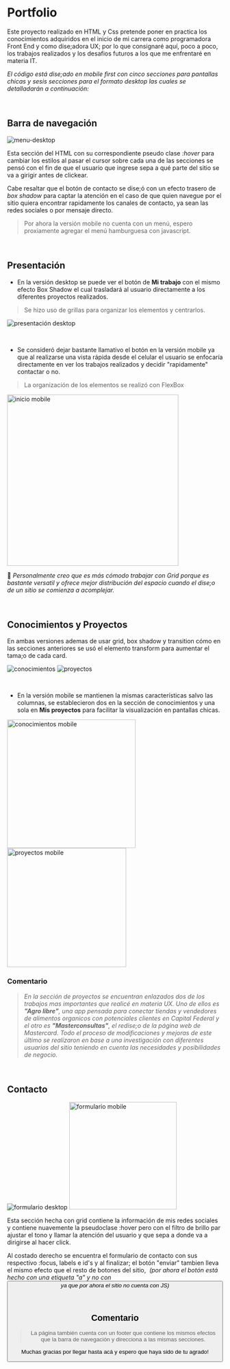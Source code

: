 # Portfolio 

Este proyecto realizado en HTML y Css pretende poner en practica los conocimientos adquiridos en el inicio de mi carrera como programadora Front End y como dise;adora UX; por lo que consignaré aquí, poco a poco, los trabajos realizados y los desafios futuros a los que me enfrentaré en materia IT.

_El código está dise;ado en mobile first con cinco secciones para pantallas chicas y sesis secciones para el formato desktop las cuales se detalladarán a continuación:_

<br>

## Barra de navegación 

![menu-desktop](https://github.com/edyuarca/Portfolio/assets/71739451/0042b482-c03d-4234-b543-f7b517bd65e8)

Esta sección del HTML con su correspondiente pseudo clase *:hover* para cambiar los estilos al pasar el cursor sobre cada una de las secciones se pensó con el fin de que el usuario que ingrese sepa a qué parte del sitio se va a girigir antes de clickear. 

Cabe resaltar que el botón de contacto se dise;ó con un efecto trasero de *box shadow* para captar la atención en el caso de que quien navegue por el sitio quiera encontrar rapidamente los canales de contacto, ya sean las redes sociales o por mensaje directo.

>Por ahora la versión mobile no cuenta con un menú, espero proxiamente agregar el menú hamburguesa con javascript.

<br>

## Presentación 
 
* En la versión desktop se puede ver el botón de **Mi trabajo** con el mismo efecto Box Shadow el cual trasladará al usuario directamente a los diferentes proyectos realizados.
> Se hizo uso de grillas para organizar los elementos y centrarlos.
 
 ![presentación desktop](https://github.com/edyuarca/Portfolio/assets/71739451/32567d68-2c74-4a52-945a-f5cb8502cf05) 

 <br>

* Se consideró dejar bastante llamativo el botón en la versión mobile ya que al realizarse una vista rápida desde el celular el usuario se enfocaría directamente en ver los trabajos realizados y decidir "rapidamente" contactar o no.
> La organización de los elementos se realizó con FlexBox 
 
<img width="400" alt="inicio mobile" src="https://github.com/edyuarca/Portfolio/assets/71739451/93cb491c-47ef-4584-8f7a-ed2563b2b9bd">

:memo: *Personalmente creo que es más cómodo trabajar con Grid porque es bastante versatil y ofrece mejor distribución del espacio cuando el dise;o de un sitio se comienza a acomplejar.*

<br>


## Conocimientos y Proyectos 

En ambas versiones ademas de usar grid, box shadow y transition cómo en las secciones anteriores se usó el elemento transform para aumentar el tama;o de cada card.  
  
![conocimientos](https://github.com/edyuarca/Portfolio/assets/71739451/fa426052-5f1c-430f-9850-68aa8e082af3)
![proyectos](https://github.com/edyuarca/Portfolio/assets/71739451/53f510ba-2d70-4244-8020-0153e4158370)

<br>

* En la versión mobile se mantienen la mismas características salvo las columnas, se establecieron dos en la sección de conocimientos y una sola en **Mis proyectos** para facilitar la visualización en pantallas chicas. 

<img width="300" alt="conocimientos mobile" src="https://github.com/edyuarca/Portfolio/assets/71739451/754119e3-2396-45d0-a715-cc7cc887e8ed">
<img width="278" alt="proyectos mobile" src="https://github.com/edyuarca/Portfolio/assets/71739451/a91c9651-27d1-4699-a15a-180a797c8f0b">

<br>

### Comentario
> *En la sección de proyectos se encuentran enlazados dos de los trabajos mas importantes que realicé en materia UX. Uno de ellos es **"Agro libre"**, una app pensada para conectar tiendas y vendedores de alimentos organicos con potenciales clientes en Capital Federal  y el otro es **"Masterconsultas"**, el redise;o de la página web de Mastercard. Todo el proceso de modificaciones y mejoras de este último se realizaron en base a una investigación con diferentes usuarios del sitio teniendo en cuenta las necesidades y posibilidades de negocio.*

<br>

## Contacto 

![formulario desktop](https://github.com/edyuarca/Portfolio/assets/71739451/97985c0f-0a1b-40a6-8ce2-887638015630) <img width="251" alt="formulario mobile" src="https://github.com/edyuarca/Portfolio/assets/71739451/97492f3d-fe8a-4175-820d-fad5ec2ff263">

Esta sección hecha con grid contiene la información de mis redes sociales y contiene nuavemente la pseudoclase :hover pero con el filtro de brillo par ajustar el tono y llamar la atención del usuario y que sepa a donde va a dirigirse al hacer click.

Al costado derecho se encuentra el formulario de contacto con sus respectivo :focus, labels e id's y al finalizar; el botón "enviar" tambien lleva el mismo efecto que el resto de botones del sitio, 
 *(por ahora el botón está hecho con una etiqueta "a" y no con <button> ya que por ahora el sitio no cuenta con JS)*

<br>

## Comentario 
> La página también cuenta con un footer que contiene los mismos efectos que la barra de navegación y direcciona a las mismas secciones. 


Muchas gracias por llegar hasta acá y espero que haya sido de tu agrado! 






